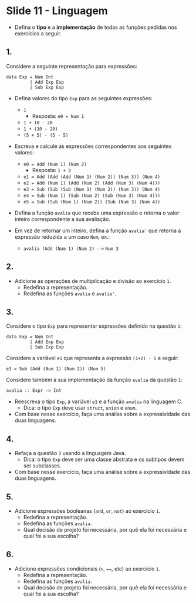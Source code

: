 <meta http-equiv="Content-Type" content="text/html; charset=UTF-8"/></p>        

Slide 11 - Linguagem
====================

- Defina o **tipo** e a **implementação** de todas as funções pedidas nos
  exercícios a seguir.

## 1.

Considere a seguinte representação para expressões:

```
data Exp = Num Int
         | Add Exp Exp
         | Sub Exp Exp
```

- Defina valores do tipo `Exp` para as seguintes expressões:
    - `1`
        - Resposta: `e0 = Num 1`
    - `1 + 10 - 20`
    - `1 + (10 - 20)`
    - `(5 + 5) - (5 - 5)`

- Escreva e calcule as expressões correspondentes aos seguintes valores:
    - `e0 = Add (Num 1) (Num 2)`
        - Resposta: `1 + 2`
    - `e1 = Add (Add (Add (Num 1) (Num 2)) (Num 3)) (Num 4)`
    - `e2 = Add (Num 1) (Add (Num 2) (Add (Num 3) (Num 4)))`
    - `e3 = Sub (Sub (Sub (Num 1) (Num 2)) (Num 3)) (Num 4)`
    - `e4 = Sub (Num 1) (Sub (Num 2) (Sub (Num 3) (Num 4)))`
    - `e5 = Sub (Sub (Num 1) (Num 2)) (Sub (Num 3) (Num 4))`

- Defina a função `avalia` que recebe uma expressão e retorna o valor inteiro
  correspondente a sua avaliação.

- Em vez de retornar um inteiro, defina a função `avalia'` que retorna a
  expressão reduzida a um caso `Num`, ex.:
    - `avalia (Add (Num 1) (Num 2)` `-->` `Num 3`

## 2.

- Adicione as operações de multiplicação e divisão ao exercício `1`.
    - Redefina a representação.
    - Redefina as funções `avalia` e `avalia'`.

## 3.

Considere o tipo `Exp` para representar expressões definido na questão `1`:

```
data Exp = Num Int
         | Add Exp Exp
         | Sub Exp Exp
```

Considere a variável `e1` que representa a expressão `(1+2) - 5` a seguir:

```
e1 = Sub (Add (Num 1) (Num 2)) (Num 5)
```

Considere também a sua implementação da função `avalia` da questão `1`:

```
avalia :: Expr -> Int
```

- Reescreva o tipo `Exp`, a variável `e1` e a função `avalia` na linguagem C.
    - Dica: o tipo `Exp` deve usar `struct`, `union` e `enum`.
- Com base nesse exercício, faça uma análise sobre a expressividade das duas
  linguagens.

## 4.

- Refaça a questão `3` usando a linguagem Java.
    - Dica: o tipo `Exp` deve ser uma classe abstrata e os subtipos devem ser
            subclasses.
- Com base nesse exercício, faça uma análise sobre a expressividade das duas
  linguagens.

## 5.

- Adicione expressões booleanas (`and`, `or`, `not`) ao exercício `1`.
    - Redefina a representação.
    - Redefina as funções `avalia`.
    - Qual decisão de projeto foi necessária, por quê ela foi necessária e qual
      foi a sua escolha?

## 6.

- Adicione expressões condicionais (`>`, `==`, etc) ao exercício `1`.
    - Redefina a representação.
    - Redefina as funções `avalia`.
    - Qual decisão de projeto foi necessária, por quê ela foi necessária e qual
      foi a sua escolha?
